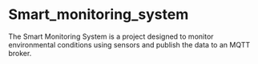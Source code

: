 # Smart_monitoring_system
The Smart Monitoring System is a project designed to monitor environmental conditions using sensors and publish the data to an MQTT broker. 
